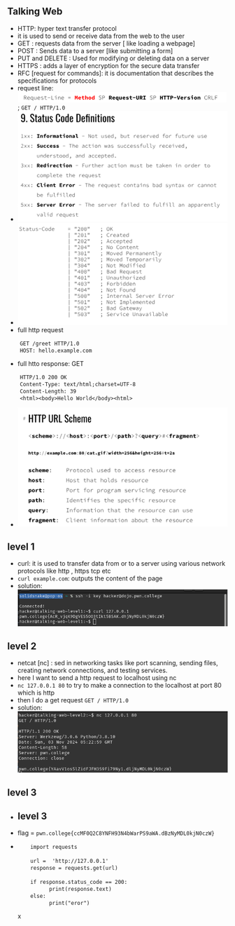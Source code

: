 ## Talking Web
 
- HTTP: hyper text transfer protocol
- it is used to send or receive data from the web to the user
- GET : requests data from the server [ like loading a webpage]
- POST : Sends data to a server [like submitting a form]
- PUT and DELETE : Used for modifying or deleting data on a server
- HTTPS : adds a layer of encryption for the secure data transfer
- RFC [request for commands]: it is documentation that describes the specifications for protocols
- request line: ![img.png](images/img.png) ; `GET / HTTP/1.0`
- ![img_1.png](images/img_1.png)
- ![img_2.png](images/img_2.png)
- full http request
```
    GET /greet HTTP/1.0
    HOST: hello.example.com
```
- full htto response: GET
```
    HTTP/1.0 200 OK
    Content-Type: text/html;charset=UTF-8
    Content-Length: 39
    <html><body>Hello World</body><html>
```
- ![img_3.png](images/img_3.png)

## level 1
- curl: it is used to transfer data from or to a server using various network protocols like http , https tcp etc
- `curl example.com`: outputs the content of the page
- solution: ![img_4.png](images/img_4.png)

## level 2
- netcat [nc] : sed in networking tasks like port scanning, sending files, creating network connections, and testing services.
- here I want to send a http request to localhost using nc
- `nc 127.0.0.1 80` to try to make a connection to the localhost at port 80 which is http
- then I do a get request `GET / HTTP/1.0`
- solution: ![img_5.png](images/img_5.png)

## level 3
- ## level 3
- flag = `pwn.college{ccMF0Q2C8YNFH93N4bWarPS9aWA.dBzNyMDL0kjN0czW}`
- ```
      import requests

      url =  'http://127.0.0.1'
      response = requests.get(url)
    
      if response.status_code == 200:
            print(response.text)
      else:
            print("eror")

     ```
  x
